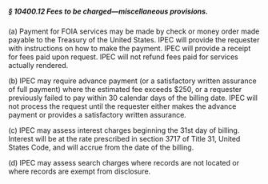 ##### § 10400.12 Fees to be charged—miscellaneous provisions. #####

(a) Payment for FOIA services may be made by check or money order made payable to the Treasury of the United States. IPEC will provide the requester with instructions on how to make the payment. IPEC will provide a receipt for fees paid upon request. IPEC will not refund fees paid for services actually rendered.

(b) IPEC may require advance payment (or a satisfactory written assurance of full payment) where the estimated fee exceeds $250, or a requester previously failed to pay within 30 calendar days of the billing date. IPEC will not process the request until the requester either makes the advance payment or provides a satisfactory written assurance.

(c) IPEC may assess interest charges beginning the 31st day of billing. Interest will be at the rate prescribed in section 3717 of Title 31, United States Code, and will accrue from the date of the billing.

(d) IPEC may assess search charges where records are not located or where records are exempt from disclosure.